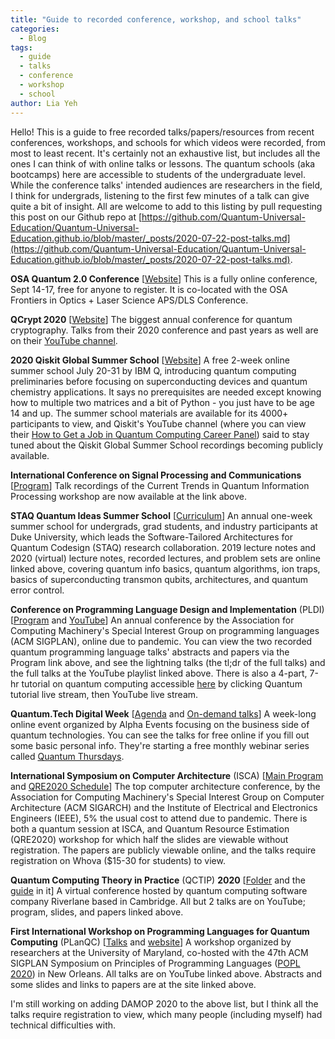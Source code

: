 ```yaml
---
title: "Guide to recorded conference, workshop, and school talks"
categories:
  - Blog
tags:
  - guide
  - talks
  - conference
  - workshop
  - school
author: Lia Yeh
---
```


Hello!  This is a guide to free recorded talks/papers/resources from recent conferences, workshops, and schools for which videos were recorded, from most to least recent.  It's certainly not an exhaustive list, but includes all the ones I can think of with online talks or lessons.  The quantum schools (aka bootcamps) here are accessible to students of the undergraduate level.  While the conference talks' intended audiences are researchers in the field, I think for undergrads, listening to the first few minutes of a talk can give quite a bit of insight.  All are welcome to add to this listing by pull requesting this post on our Github repo at [https://github.com/Quantum-Universal-Education/Quantum-Universal-Education.github.io/blob/master/_posts/2020-07-22-post-talks.md](https://github.com/Quantum-Universal-Education/Quantum-Universal-Education.github.io/blob/master/_posts/2020-07-22-post-talks.md).

**OSA Quantum 2.0 Conference**
[[Website](https://www.osa.org/en-us/meetings/topical_meetings/quantum/)]
This is a fully online conference, Sept 14-17, free for anyone to register.  It is co-located with the OSA Frontiers in Optics + Laser Science APS/DLS Conference.


**QCrypt 2020**
[[Website](https://2020.qcrypt.net/)]
The biggest annual conference for quantum cryptography.  Talks from their 2020 conference and past years as well are on their [YouTube channel](https://www.youtube.com/channel/UClpn9CxuZPHw3nzhdv0m3Hw/playlists).

**2020 Qiskit Global Summer School**
[[Website](https://qiskit.org/events/summer-school/)]
A free 2-week online summer school July 20-31 by IBM Q, introducing quantum computing preliminaries before focusing on superconducting devices and quantum chemistry applications.  It says no prerequisites are needed except knowing how to multiple two matrices and a bit of Python - you just have to be age 14 and up.  The summer school materials are available for its 4000+ participants to view, and Qiskit's YouTube channel (where you can view their [How to Get a Job in Quantum Computing Career Panel](https://www.youtube.com/watch?v=7dfw8k2p1to)) said to stay tuned about the Qiskit Global Summer School recordings becoming publicly available.

**International Conference on Signal Processing and Communications**
[[Program](https://ece.iisc.ac.in/~spcom/2020/thematic_workshop.html)]
Talk recordings of the Current Trends in Quantum Information Processing workshop are now available at the link above.

**STAQ Quantum Ideas Summer School**
[[Curriculum](https://staq.pratt.duke.edu/summer-school)]
An annual one-week summer school for undergrads, grad students, and industry participants at Duke University, which leads the Software-Tailored Architectures for Quantum Codesign (STAQ) research collaboration.  2019 lecture notes and 2020 (virtual) lecture notes, recorded lectures, and problem sets are online linked above, covering quantum info basics, quantum algorithms, ion traps, basics of superconducting transmon qubits, architectures, and quantum error control.

**Conference on Programming Language Design and Implementation** (PLDI)
[[Program](https://pldi20.sigplan.org/program/program-pldi-2020) and [YouTube](https://www.youtube.com/playlist?list=PLyrlk8Xaylp5mvxARtX5ncjy9p4X_Ajwd)]
An annual conference by the Association for Computing Machinery's Special Interest Group on programming languages (ACM SIGPLAN), online due to pandemic.  You can view the two recorded quantum programming language talks' abstracts and papers via the Program link above, and see the lightning talks (the tl;dr of the full talks) and the full talks at the YouTube playlist linked above.  There is also a 4-part, 7-hr tutorial on quantum computing accessible [here](https://pldi20.sigplan.org/details/pldi-2020-tutorials/2/Programming-Quantum-Computers-A-Primer-with-IBM-Q-and-D-Wave-Exercises) by clicking Quantum tutorial live stream, then YouTube live stream.

**Quantum.Tech Digital Week**
[[Agenda](https://www.quantumtechdigital.co.uk/agenda/digital-week-day-1) and [On-demand talks](https://www.quantumtechdigital.co.uk/landing/qt-digital-week-on-demand)]
A week-long online event organized by Alpha Events focusing on the business side of quantum technologies.  You can see the talks for free online if you fill out some basic personal info.  They're starting a free monthly webinar series called [Quantum Thursdays](https://www.quantumtech-digitalday.com/).

**International Symposium on Computer Architecture** (ISCA)
[[Main Program](https://www.iscaconf.org/isca2020/program/) and [QRE2020 Schedule](http://www.quantumresource.org/)]
The top computer architecture conference, by the Association for Computing Machinery's Special Interest Group on Computer Architecture (ACM SIGARCH) and the Institute of Electrical and Electronics Engineers (IEEE), 5% the usual cost to attend due to pandemic.  There is both a quantum session at ISCA, and Quantum Resource Estimation (QRE2020) workshop for which half the slides are viewable without registration.  The papers are publicly viewable online, and the talks require registration on Whova ($15-30 for students) to view.

**Quantum Computing Theory in Practice** (QCTIP) **2020**
[[Folder](https://drive.google.com/drive/folders/1poD72BIZgDK1nJ3ao2_nbYRTJ-Yx1H3f?usp=sharing) and the [guide](https://docs.google.com/document/d/194LDZQrx4GYFWUcQJyVEjeMaATIbbKPDT5oiRu2zmb8/edit?usp=sharing) in it]
A virtual conference hosted by quantum computing software company Riverlane based in Cambridge.  All but 2 talks are on YouTube; program, slides, and papers linked above.

**First International Workshop on Programming Languages for Quantum Computing** (PLanQC)
[[Talks](https://www.youtube.com/playlist?list=PLyrlk8Xaylp6IbJx8MJ-_lkRU4G6BbXtl) and [website](https://popl20.sigplan.org/home/planqc-2020#event-overview)]
A workshop organized by researchers at the University of Maryland, co-hosted with the 47th ACM SIGPLAN Symposium on Principles of Programming Languages ([POPL 2020](https://popl20.sigplan.org/)) in New Orleans.  All talks are on YouTube linked above.  Abstracts and some slides and links to papers are at the site linked above.

I'm still working on adding DAMOP 2020 to the above list, but I think all the talks require registration to view, which many people (including myself) had technical difficulties with.

